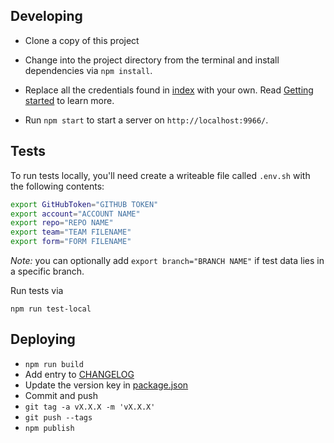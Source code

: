 ## Developing

- Clone a copy of this project
- Change into the project directory from the terminal and install dependencies via `npm install`.
- Replace all the credentials found in [index][] with your own. Read [Getting started][] to learn more.

- Run `npm start` to start a server on `http://localhost:9966/`.

[Getting started]: https://github.com/mapbox/team-directory/blob/master/GETTING_STARTED.md
[index]: https://github.com/mapbox/team-directory/blob/master/index.html

## Tests

To run tests locally, you'll need create a writeable file called `.env.sh` with 
the following contents:

```sh
export GitHubToken="GITHUB TOKEN"
export account="ACCOUNT NAME"
export repo="REPO NAME"
export team="TEAM FILENAME"
export form="FORM FILENAME"
```

_Note:_ you can optionally add `export branch="BRANCH NAME"` if test data lies in a
specific branch.

Run tests via

    npm run test-local

## Deploying

- `npm run build`
- Add entry to [CHANGELOG](https://github.com/mapbox/team-directory/blob/master/CHANGELOG.md)
- Update the version key in [package.json](https://github.com/mapbox/team-directory/blob/master/package.json#L3)
- Commit and push
- `git tag -a vX.X.X -m 'vX.X.X'`
- `git push --tags`
- `npm publish`
